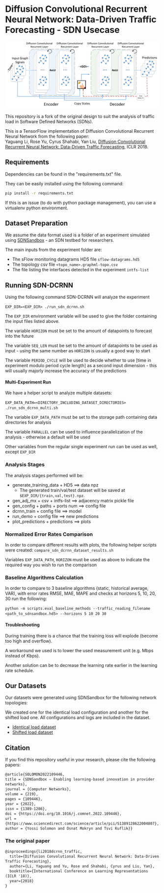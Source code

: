 # Diffusion Convolutional Recurrent Neural Network: Data-Driven Traffic Forecasting - SDN Usecase

![Diffusion Convolutional Recurrent Neural Network](figures/model_architecture.jpg "Model Architecture")

This repository is a fork of the original design to suit the analysis of traffic load in Software Defined Networks (SDNs).

This is a TensorFlow implementation of Diffusion Convolutional Recurrent Neural Network from the following paper: \
Yaguang Li, Rose Yu, Cyrus Shahabi, Yan Liu, [Diffusion Convolutional Recurrent Neural Network: Data-Driven Traffic Forecasting](https://arxiv.org/abs/1707.01926), ICLR 2018.


## Requirements
Dependencies can be found in the "requirements.txt" file.

They can be easily installed using the following command:
```bash
pip install -r requirements.txt
```
If this is an issue (to do with python package management), you can use a virtualenv python environment.
## Dataset Preparation
We assume the data format used is a folder of an experiment simulated using
[SDNSandbox](https://www.github.com/ScanLab-ossi/SDNSandbox "SDNSanbox's Github page") - an SDN testbed for researchers.

The main inputs from the experiment folder are:
* The sFlow monitoring datagrams HD5 file `sflow-datagrams.hd5`
* The topology csv file `<topo_name>.graphml-topo.csv`
* The file listing the interfaces detected in the experiment `intfs-list`

## Running SDN-DCRNN
Using the following command SDN-DCRNN will analyze the experiment

`EXP_DIR=<EXP_DIR> ./run_sdn_dcrnn.sh`

The `EXP_DIR` environment variable will be used to give the folder containing the input files listed above.

The variable `HORIZON` must be set to the amount of datapoints to forecast into the future

The variable `SEQ_LEN` must be set to the amount of datapoints to be used as input - using the same number as `HORIZON`
is usually a good way to start

The variable `PERIOD_CYCLE` will be used to decide whether to use [time in experiment modulo period cycle length] as a second input dimension -
this will usually majorly increase the accuracy of the predictions
#### Multi-Experiment Run
We have a helper script to analyze multiple datasets:

`EXP_DATA_PATH=<DIRECTORY_INCLUDING_DATASET_DIRECTORIES> ./run_sdn_dcrnn_multi.sh`

The variable `EXP_DATA_PATH` must be set to the storage path containing data directories for analysis

The variable `PARALLEL` can be used to influence parallelization of the analysis - otherwise a default will be used

Other variables from the regular single experiment run can be used as well, except `EXP_DIR`
### Analysis Stages
The analysis stages performed will be:

* generate_training_data + HD5 ==> data npz
    * The generated train/val/test dataset will be saved at `$EXP_DIR/{train,val,test}.npz`.
* gen_adj_mx + csv + intfs-list ==> adjacency matrix pickle file
* gen_config + paths + ports num ==> config file
* dcrnn_train + config file ==> model
* run_demo + config file ==> new predictions
* plot_predictions + predictions ==> plots

### Normalized Error Rates Comparison
In order to compare different results with plots, the following helper scripts were created:
`compare_sdn_dcrnn_dataset_results.sh`

Variables `EXP_DATA_PATH`, `HORIZON` must be used as above to indicate the required way you wish to run the comparison

### Baseline Algorithms Calculation
In order to compare to 3 baseline algorithms (static, historical average, VAR),  with error rates RMSE, MAE, MAPE and checks at horizons 5, 10, 20, 30 run the following:

`python -m scripts.eval_baseline_methods --traffic_reading_filename <path_to_sdnsandbox.hd5> --horizons 5 10 20 30`

#### Troubleshooting
During training there is a chance that the training loss will explode (become too high and overflow).

A workaround we used is to lower the used measurement unit (e.g. Mbps instead of Kbps).

Another solution can be to decrease the learning rate earlier in the learning rate schedule. 

## Our Datasets
Our datasets were generated using SDNSandbox for the following network topologies:


We created one for the identical load configuration and another for the shifted load one.
All configurations and logs are included in the dataset.

* [Identical load dataset](https://www.kaggle.com/datasets/yossisolomon/sdnsandbox-identical-load)
* [Shifted load dataset](https://www.kaggle.com/datasets/yossisolomon/sdnsandbox-shifted-load)

## Citation
If you find this repository useful in your research, please cite the following papers:

```
@article{SOLOMON2022109446,
title = {SDNSandbox — Enabling learning-based innovation in provider networks},
journal = {Computer Networks},
volume = {219},
pages = {109446},
year = {2022},
issn = {1389-1286},
doi = {https://doi.org/10.1016/j.comnet.2022.109446},
url = {https://www.sciencedirect.com/science/article/pii/S1389128622004807},
author = {Yossi Solomon and Osnat Mokryn and Tsvi Kuflik}}
```

### The original paper
```
@inproceedings{li2018dcrnn_traffic,
  title={Diffusion Convolutional Recurrent Neural Network: Data-Driven Traffic Forecasting},
  author={Li, Yaguang and Yu, Rose and Shahabi, Cyrus and Liu, Yan},
  booktitle={International Conference on Learning Representations (ICLR '18)},
  year={2018}
}
```
